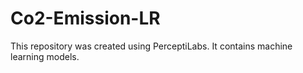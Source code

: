 # Co2-Emission-LR
This repository was created using PerceptiLabs. It contains machine learning models.

